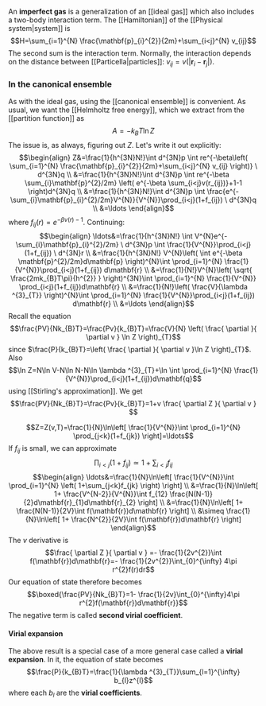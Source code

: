 An **imperfect gas** is a generalization of an [[ideal gas]] which also includes a two-body interaction term. The [[Hamiltonian]] of the [[Physical system|system]] is
$$H=\sum_{i=1}^{N} \frac{\mathbf{p}_{i}^{2}}{2m}+\sum_{i<j}^{N} v_{ij}$$
The second sum is the interaction term. Normally, the interaction depends on the distance between [[Particella|particles]]: $v_{ij}=v(|\mathbf{r}_{i}-\mathbf{r}_{j}|)$.
### In the canonical ensemble
As with the ideal gas, using the [[canonical ensemble]] is convenient. As usual, we want the [[Helmholtz free energy]], which we extract from the [[partition function]] as
$$A=-k_{B}T\ln Z$$
The issue is, as always, figuring out $Z$. Let's write it out explicitly:
$$\begin{align}
Z&=\frac{1}{h^{3N}N!}\int d^{3N}p \int re^{-\beta\left( \sum_{i=1}^{N} \frac{\mathbf{p}_{i}^{2}}{2m}+\sum_{i<j}^{N} v_{ij} \right)} \ d^{3N}q \\
&=\frac{1}{h^{3N}N!}\int d^{3N}p \int re^{-\beta \sum_{i}\mathbf{p}^{2}/2m} \left( e^{-\beta \sum_{i<j}v(r_{ij})}+1-1 \right)d^{3N}q \\
&=\frac{1}{h^{3N}N!}\int d^{3N}p \int \frac{e^{-\sum_{i}\mathbf{p}_{i}^{2}/2m}V^{N}}{V^{N}}\prod_{i<j}(1+f_{ij}) \ d^{3N}q \\
&=\ldots
\end{align}$$
where $f_{ij}(r)=e^{-\beta v(r)-1}$. Continuing:
$$\begin{align}
\ldots&=\frac{1}{h^{3N}N!} \int V^{N}e^{-\sum_{i}\mathbf{p}_{i}^{2}/2m} \ d^{3N}p \int \frac{1}{V^{N}}\prod_{i<j}(1+f_{ij}) \ d^{3N}r \\
&=\frac{1}{h^{3N}N!} V^{N}\left( \int e^{-\beta \mathbf{p}^{2}/2m}d\mathbf{p} \right)^{N}\int \prod_{i=1}^{N} \frac{1}{V^{N}}\prod_{i<j}(1+f_{ij}) d\mathbf{r}  \\
&=\frac{1}{N!}V^{N}\left( \sqrt{ \frac{2mk_{B}T\pi}{h^{2}} } \right)^{3N}\int \prod_{i=1}^{N} \frac{1}{V^{N}} \prod_{i<j}(1+f_{ij})d\mathbf{r} \\
&=\frac{1}{N!}\left( \frac{V}{\lambda ^{3}_{T}} \right)^{N}\int \prod_{i=1}^{N} \frac{1}{V^{N}}\prod_{i<j}(1+f_{ij}) d\mathbf{r} \\
&=\ldots
\end{align}$$
Recall the equation
$$\frac{PV}{Nk_{B}T}=\frac{Pv}{k_{B}T}=\frac{V}{N} \left( \frac{ \partial  }{ \partial v } \ln Z \right)_{T}$$
since $\frac{P}{k_{B}T}=\left( \frac{ \partial  }{ \partial v }\ln Z \right)_{T}$. Also
$$\ln Z=N\ln V-N\ln N-N\ln \lambda ^{3}_{T}+\ln \int \prod_{i=1}^{N} \frac{1}{V^{N}}\prod_{i<j}(1+f_{ij})d\mathbf{q}$$
using [[Stirling's approximation]]. We get
$$\frac{PV}{Nk_{B}T}=\frac{Pv}{k_{B}T}=1+v \frac{ \partial Z }{ \partial v } $$

$$Z=Z(v,T)=\frac{1}{N}\ln\left[ \frac{1}{V^{N}}\int \prod_{i=1}^{N} \prod_{j<k}(1+f_{jk}) \right]=\ldots$$
If $f_{ij}$ is small, we can approximate
$$\prod_{i<j}(1+f_{ij})\simeq 1+\sum_{i<j}f_{ij}$$
$$\begin{align}
\ldots&=\frac{1}{N}\ln\left[ \frac{1}{V^{N}}\int \prod_{i=1}^{N} \left( 1+\sum_{j<k}f_{jk} \right) \right] \\
&=\frac{1}{N}\ln\left[ 1+ \frac{V^{N-2}}{V^{N}}\int f_{12} \frac{N(N-1)}{2}d\mathbf{r}_{1}d\mathbf{r}_{2} \right] \\
&=\frac{1}{N}\ln\left[ 1+ \frac{N(N-1)}{2V}\int f(\mathbf{r})d\mathbf{r} \right] \\
&\simeq \frac{1}{N}\ln\left[ 1+ \frac{N^{2}}{2V}\int f(\mathbf{r})d\mathbf{r} \right]
\end{align}$$
The $v$ derivative is
$$\frac{ \partial Z }{ \partial v } =- \frac{1}{2v^{2}}\int f(\mathbf{r})d\mathbf{r}=- \frac{1}{2v^{2}}\int_{0}^{\infty} 4\pi r^{2}f(r)dr$$
Our equation of state therefore becomes
$$\boxed{\frac{PV}{Nk_{B}T}=1- \frac{1}{2v}\int_{0}^{\infty}4\pi r^{2}f(\mathbf{r})d\mathbf{r}}$$
The negative term is called **second virial coefficient**.
#### Virial expansion
The above result is a special case of a more general case called a **virial expansion**. In it, the equation of state becomes
$$\frac{P}{k_{B}T}=\frac{1}{\lambda ^{3}_{T}}\sum_{l=1}^{\infty} b_{l}z^{l}$$
where each $b_{l}$ are the **virial coefficients**.